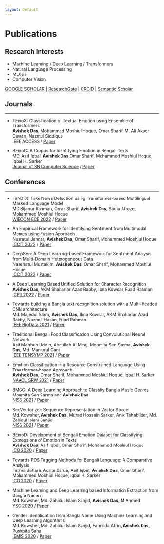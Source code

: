 ```yaml
---
layout: default
---
```

 
# <span class='red_h1'>Publications</span>

## Research Interests

* Machine Learning / Deep Learning / Transformers
* Natural Language Processing
* MLOps
* Computer Vision

[GOOGLE SCHOLAR](https://scholar.google.com/citations?user=vmA2X1kAAAAJ) | [ResearchGate](https://www.researchgate.net/profile/Avishek-Das-11) | [ORCiD](https://orcid.org/my-orcid?orcid=0000-0002-1589-8322) | [Semantic Scholar](https://www.semanticscholar.org/author/Avishek-Das/2113241072)

## Journals
---
* TEmoX: Classification of Textual Emotion using Ensemble of Transformers<br>
**Avishek Das**, Mohammed Moshiul Hoque, Omar Sharif, M. Ali Akber Dewan, Nazmul Siddique<br>
IEEE ACCESS / [Paper](https://ieeexplore.ieee.org/document/10264097)

* BEmoC: A Corpus for Identifying Emotion in Bengali Texts<br>
MD. Asif Iqbal, **Avishek Das**,Omar Sharif, Mohammed Moshiul Hoque, Iqbal H. Sarker<br>
[Journal of SN Computer Science](https://www.springer.com/journal/42979) / [Paper](https://link.springer.com/article/10.1007%2Fs42979-022-01028-w)


## Conferences
---
* FaND-X: Fake News Detection using Transformer-based Multilingual Masked Language Model<br>
MD Sijanur Rahman, Omar Sharif, **Avishek Das**, Sadia Afroze, Mohammed Moshiul Hoque<br>
[WIECON ECE 2022](https://wiecon-ece.org/) / [Paper](https://ieeexplore.ieee.org/abstract/document/10150461)

* An Empirical Framework for Identifying Sentiment from Multimodal Memes using Fusion Approach<br>
Nusratul Jannat, **Avishek Das**, Omar Sharif, Mohammed Moshiul Hoque<br>
[ICCIT 2022](https://iccit.org.bd/2022/) / [Paper](https://ieeexplore.ieee.org/abstract/document/10054644)

* DeepSen: A Deep Learning-based Framework for Sentiment Analysis from Multi-Domain Heterogeneous Data<br>
Nasehatul Mustakim, **Avishek Das**, Omar Sharif, Mohammed Moshiul Hoque<br>
[ICCIT 2022](https://iccit.org.bd/2022/) / [Paper](https://ieeexplore.ieee.org/abstract/document/10055860/)

* A Deep Learning Based Unified Solution for Character Recognition<br>
**Avishek Das**, AKM Shahariar Azad Rabby, Ibna Kowsar, Fuad Rahman<br>
[ICPR 2022](https://www.icpr2022.com/) / [Paper](https://ieeexplore.ieee.org/abstract/document/9956348)


* Towards building a Bangla text recognition solution with a Multi-Headed CNN architecture<br>
Md. Majedul Islam, **Avishek Das**, Ibna Kowsar, AKM Shahariar Azad Rabby, Nazmul Hasan, Fuad Rahman<br>
[IEEE BigData 2021](https://bigdataieee.org/BigData2021/) / [Paper](https://ieeexplore.ieee.org/document/9671653)

* Traditional Bengali Food Classification Using Convolutional Neural Network<br>
Asif Mahbub Uddin, Abdullah Al Miraj, Moumita Sen Sarma, **Avishek Das**, Md. Manjurul Gani<br>
[IEEE TENSYMP 2021](https://www.tensymp2021.org/2021/) / [Paper](https://ieeexplore.ieee.org/document/9550874)

* Emotion Classification in a Resource Constrained Language Using Transformer-based Approach<br>
**Avishek Das**, Omar Sharif, Mohammed Moshiul Hoque, Iqbal H. Sarker<br>
[NAACL SRW 2021](https://naacl2021-srw.github.io/) / [Paper](https://aclanthology.org/2021.naacl-srw.19/)

* BMGC: A Deep Learning Approach to Classify Bangla Music Genres<br>
Moumita Sen Sarma and **Avishek Das**<br>
[NISS 2021](http://medi-ast.org/NISS2021/) / [Paper](https://dl.acm.org/doi/10.1145/3454127.3456593)

* SeqVectorizer: Sequence Representation in Vector Space<br>
Md. Kowsher, **Avishek Das**, Murad Hossain Sarker, Anik Tahabilder, Md. Zahidul Islam Sanjid<br>
[NISS 2021](http://medi-ast.org/NISS2021/) / [Paper](https://dl.acm.org/doi/10.1145/3454127.3456602)

* BEmoD: Development of Bengali Emotion Dataset for Classifying Expressions of Emotion in Texts<br>
**Avishek Das**, Asif Iqbal, Omar Sharif, Mohammed Moshiul Hoque<br>
[ICO 2020](https://www.icico.info/ico2020-virtual-conference) / [Paper](https://link.springer.com/chapter/10.1007/978-3-030-68154-8_94)


* Towards POS Tagging Methods for Bengali Language: A Comparative Analysis<br>
Fatima Jahara, Adrita Barua, Asif Iqbal, **Avishek Das**, Omar Sharif, Mohammed Moshiul Hoque, Iqbal H. Sarker<br>
[ICO 2020](https://www.icico.info/ico2020-virtual-conference) / [Paper](https://link.springer.com/chapter/10.1007/978-3-030-68154-8_93)

* Machine Learning and Deep Learning based Information Extraction from Bangla Names<br>
Md. Kowsher, Md. Zahidul Islam Sanjid, **Avishek Das**, M Ahmed<br>
[YSC 2020](https://ysc-2020.actcognitive.org/) / [Paper](https://www.sciencedirect.com/science/article/pii/S187705092032398X)

* Gender Identification from Bangla Name Using Machine Learning and Deep Learning Algorithms<br>
Md. Kowsher, Md. Zahidul Islam Sanjid, Fahmida Afrin, **Avishek Das**, Pushpita Saha<br>
[IEMIS 2020](http://iemschoolofit.in/iemis/) / [Paper](https://link.springer.com/chapter/10.1007/978-981-33-4367-2_38)






